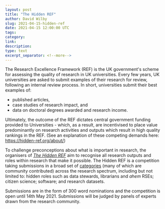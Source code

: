 ```yaml
---
layout: post
title: "The Hidden REF"
author: David Wilby
slug: 2021-04-15-hidden-ref
date: 2021-04-15 12:00:00 UTC
tags:
category:
link:
description:
type: text
excerpt_separator: <!--more-->
---
```


The Research Excellence Framework (REF) is the UK government's scheme for assessing the quality of research in UK universities. Every few years, UK universities are asked to submit examples of their research for review, following an internal review process. In short, universities submit their best examples of:
  * published articles,
  * case studies of research impact, and
  * data on doctoral degrees awarded and research income.

<!--more-->

Ultimately, the outcome of the REF dictates central government funding provided to Universities - which, as a result, are incentivised to place value predominantly on research activities and outputs which result in high quality rankings in the REF. (See an explanation of these competing demands here: https://hidden-ref.org/about/)

To challenge preconceptions about what is important in research, the organisers of [*The Hidden REF*](https://hidden-ref.org/) aim to recognise all research outputs and roles within research that make it possible. The Hidden REF is a competition taking submissions in a broad set of [categories](https://hidden-ref.org/categories/) (many of which are community contributed) across the research spectrum, including but not limited to: hidden roles such as data stewards, librarians and *ahem* RSEs; citizen science; software; and research datasets.

Submissions are in the form of 300 word nominations and the competition is open until   14th May 2021. Submissions will be judged by panels of experts drawn from the research community.
